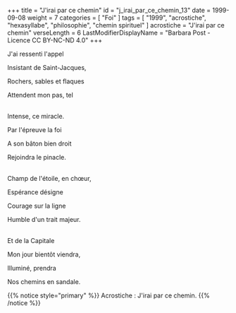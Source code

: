 +++
title = "J'irai par ce chemin"
id = "j_irai_par_ce_chemin_13"
date = 1999-09-08
weight = 7
categories = [ "Foi" ]
tags = [
  "1999",
  "acrostiche",
  "hexasyllabe",
  "philosophie",
  "chemin spirituel"
]
acrostiche = "J'irai par ce chemin"
verseLength = 6
LastModifierDisplayName = "Barbara Post - Licence CC BY-NC-ND 4.0"
+++

J'ai ressenti l'appel

Insistant de Saint-Jacques,

Rochers, sables et flaques

Attendent mon pas, tel

 \
Intense, ce miracle.

Par l'épreuve la foi

A son bâton bien droit

Rejoindra le pinacle.

 \
Champ de l'étoile, en chœur,

Espérance désigne

Courage sur la ligne

Humble d'un trait majeur.

 \
Et de la Capitale

Mon jour bientôt viendra,

Illuminé, prendra

Nos chemins en sandale.

{{% notice style="primary" %}}
Acrostiche : J'irai par ce chemin.
{{% /notice %}}
